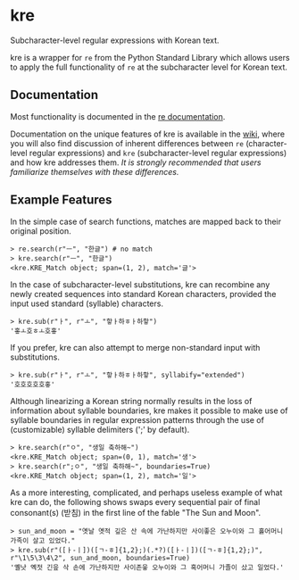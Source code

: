 # kre
Subcharacter-level regular expressions with Korean text.

kre is a wrapper for `re` from the Python Standard Library which allows users to apply the full functionality of `re` at the subcharacter level for Korean text.

## Documentation

Most functionality is documented in the [re documentation](https://docs.python.org/3/library/re.html).

Documentation on the unique features of kre is available in the [wiki](https://github.com/darrelllarsen/kre/wiki), where you will also find discussion of inherent differences between `re` (character-level regular expressions) and `kre` (subcharacter-level regular expressions) and how kre addresses them. *It is strongly recommended that users familiarize themselves with these differences.*

## Example Features
In the simple case of search functions, matches are mapped back to their original position. 
```
> re.search(r"ㅡ", "한글") # no match
> kre.search(r"ㅡ", "한글")
<kre.KRE_Match object; span=(1, 2), match='글'>
```

In the case of subcharacter-level substitutions, kre can recombine any newly created sequences into standard Korean characters, provided the input used standard (syllable) characters.
``` 
> kre.sub(r"ㅏ", r"ㅗ", "핳ㅏ하ㅎㅏ하핳")
'홓ㅗ호ㅎㅗ호홓'
```

If you prefer, kre can also attempt to merge non-standard input with substitutions.
```
> kre.sub(r"ㅏ", r"ㅗ", "핳ㅏ하ㅎㅏ하핳", syllabify="extended")
'호호호호호홓'
```

Although linearizing a Korean string normally results in the loss of information about syllable boundaries, kre makes it possible to make use of syllable boundaries in regular expression patterns through the use of (customizable) syllable delimiters (';' by default).
```
> kre.search(r"ㅇ", "생일 축하해~")
<kre.KRE_Match object; span=(0, 1), match='생'>
> kre.search(r";ㅇ", "생일 축하해~", boundaries=True)
<kre.KRE_Match object; span=(1, 2), match='일'>
```

As a more interesting, complicated, and perhaps useless example of what kre can do, the following shows swaps every sequential pair of final consonant(s) (받침) in the first line of the fable "The Sun and Moon". 
```
> sun_and_moon = "옛날 옛적 깊은 산 속에 가난하지만 사이좋은 오누이와 그 홀어머니 가족이 살고 있었다."
> kre.sub(r"([ㅏ-ㅣ])([ㄱ-ㅎ]{1,2};)(.*?)([ㅏ-ㅣ])([ㄱ-ㅎ]{1,2};)", r"\1\5\3\4\2", sun_and_moon, boundaries=True)
'옐낫 옉젓 긴읖 삭 손에 가난하지만 사이존읗 오누이와 그 혹어머니 가졸이 샀고 일었다.'
```
